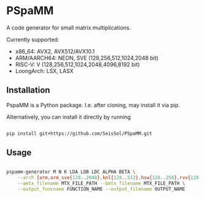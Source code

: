 # PSpaMM

A code generator for small matrix multiplications.

Currently supported:

* x86_64: AVX2, AVX512/AVX10.1
* ARM/AARCH64: NEON, SVE (128,256,512,1024,2048 bit)
* RISC-V: V (128,256,512,1024,2048,4096,8192 bit)
* LoongArch: LSX, LASX

## Installation

PspaMM is a Python package. I.e. after cloning, may install it via pip.

Alternatively, you can install it directly by running

```bash

pip install git+https://github.com/SeisSol/PSpaMM.git

```

## Usage

```bash

pspamm-generator M N K LDA LDB LDC ALPHA BETA \
    --arch {arm,arm_sve{128..2048},knl{128..512},hsw{128..256},rvv{128..8192},lsx{128..256}} \
    --amtx_filename MTX_FILE_PATH --bmtx_filename MTX_FILE_PATH \
    --output_funcname FUNCTION_NAME --output_filename OUTPUT_NAME

```
